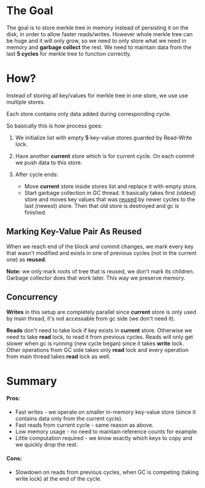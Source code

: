 # The Goal

The goal is to store merkle tree in memory instead of persisting it on
the disk, in order to allow faster reads/writes. However whole merkle tree
can be huge and it will only grow, so we need to only store what we need
in memory and **garbage collect** the rest. We need to maintain data from the
last **5 cycles**  for merkle tree to function correctly.

# How?

Instead of storing all key/values for merkle tree in one store, we use
use multiple stores.

Each store contains only data added during corresponding cycle.

So basically this is how process goes:

  1. We initialize list with empty **5** key-value stores guarded by Read-Write lock.
  1. Have another **current** store which is for current cycle. On each commit
    we push data to this store.
  1. After cycle ends:

      - Move **current** store inside stores list and replace it with empty store.
      - Start garbage collection in GC thread. It basically takes first (oldest)
        store and moves key values that was [reused](#marking-key-value-pair-as-reused)
        by newer cycles to the last (newest) store. Then that old store
        is destroyed and gc is finished.


## Marking Key-Value Pair As Reused

When we reach end of the block and commit changes, we mark every key that
wasn't modified and exists in one of previous cycles (not in the current one)
as **reused**.

**Note:** we only mark roots of tree that is reused, we don't mark its children.
Garbage collector does that work later. This way we preserve memory.

## Concurrency

**Writes** in this setup are completely parallel since **current** store is only
used by main thread, it's not accessable from gc side (we don't need it).

**Reads** don't need to take lock if key exists in **current** store. Otherwise
we need to take **read** lock, to read it from previous cycles. Reads will
only get slower when gc is running (new cycle began) since it takes **write**
lock. Other operations from GC side takes only **read** lock and every operation
from main thread takes **read** lock as well.


# Summary

#### Pros:
  - Fast writes - we operate on smaller in-memory key-value store
    (since it contains data only from the current cycle).
  - Fast reads from current cycle - same reason as above. 
  - Low memory usage - no need to maintain reference counts for example.
  - Little computation required - we know exactly which keys to copy
    and we quickly drop the rest.
#### Cons:
  - Slowdown on reads from previous cycles, when GC is competing
    (taking write lock) at the end of the cycle.
